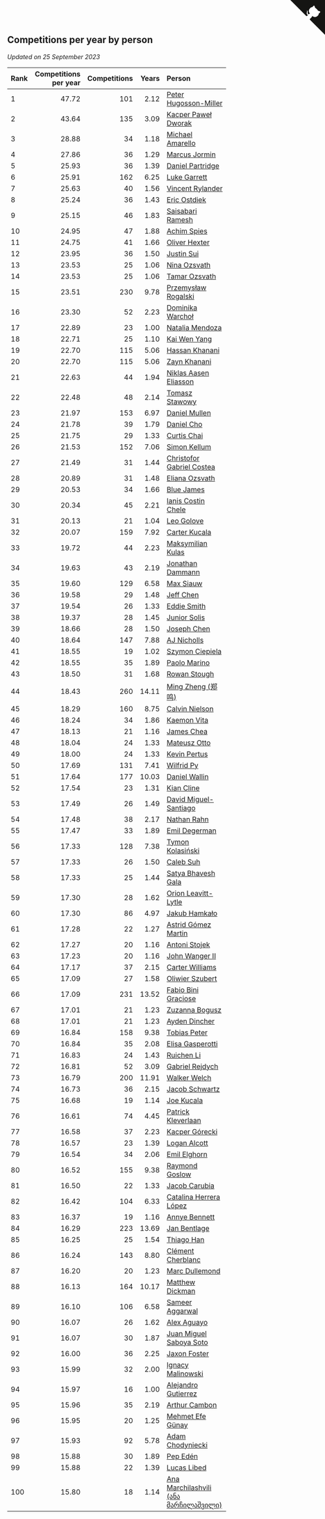 ## Competitions per year by person

*Updated on 25 September 2023*

| Rank | Competitions per year | Competitions | Years | Person |
| :--- | ---: | ---: | ---: | :--- |
| 1 | 47.72 | 101 | 2.12 | [Peter Hugosson-Miller](https://www.worldcubeassociation.org/persons/2021HUGO01) |
| 2 | 43.64 | 135 | 3.09 | [Kacper Paweł Dworak](https://www.worldcubeassociation.org/persons/2020DWOR01) |
| 3 | 28.88 | 34 | 1.18 | [Michael Amarello](https://www.worldcubeassociation.org/persons/2022AMAR09) |
| 4 | 27.86 | 36 | 1.29 | [Marcus Jormin](https://www.worldcubeassociation.org/persons/2022JORM01) |
| 5 | 25.93 | 36 | 1.39 | [Daniel Partridge](https://www.worldcubeassociation.org/persons/2022PART02) |
| 6 | 25.91 | 162 | 6.25 | [Luke Garrett](https://www.worldcubeassociation.org/persons/2017GARR05) |
| 7 | 25.63 | 40 | 1.56 | [Vincent Rylander](https://www.worldcubeassociation.org/persons/2022RYLA01) |
| 8 | 25.24 | 36 | 1.43 | [Eric Ostdiek](https://www.worldcubeassociation.org/persons/2022OSTD01) |
| 9 | 25.15 | 46 | 1.83 | [Saisabari Ramesh](https://www.worldcubeassociation.org/persons/2021RAME01) |
| 10 | 24.95 | 47 | 1.88 | [Achim Spies](https://www.worldcubeassociation.org/persons/2021SPIE01) |
| 11 | 24.75 | 41 | 1.66 | [Oliver Hexter](https://www.worldcubeassociation.org/persons/2022HEXT01) |
| 12 | 23.95 | 36 | 1.50 | [Justin Sui](https://www.worldcubeassociation.org/persons/2022SUIJ01) |
| 13 | 23.53 | 25 | 1.06 | [Nina Ozsvath](https://www.worldcubeassociation.org/persons/2022OZSV03) |
| 14 | 23.53 | 25 | 1.06 | [Tamar Ozsvath](https://www.worldcubeassociation.org/persons/2022OZSV04) |
| 15 | 23.51 | 230 | 9.78 | [Przemysław Rogalski](https://www.worldcubeassociation.org/persons/2013ROGA02) |
| 16 | 23.30 | 52 | 2.23 | [Dominika Warchoł](https://www.worldcubeassociation.org/persons/2021WARC01) |
| 17 | 22.89 | 23 | 1.00 | [Natalia Mendoza](https://www.worldcubeassociation.org/persons/2022MEND24) |
| 18 | 22.71 | 25 | 1.10 | [Kai Wen Yang](https://www.worldcubeassociation.org/persons/2022YANG19) |
| 19 | 22.70 | 115 | 5.06 | [Hassan Khanani](https://www.worldcubeassociation.org/persons/2018KHAN26) |
| 20 | 22.70 | 115 | 5.06 | [Zayn Khanani](https://www.worldcubeassociation.org/persons/2018KHAN28) |
| 21 | 22.63 | 44 | 1.94 | [Niklas Aasen Eliasson](https://www.worldcubeassociation.org/persons/2021ELIA01) |
| 22 | 22.48 | 48 | 2.14 | [Tomasz Stawowy](https://www.worldcubeassociation.org/persons/2021STAW01) |
| 23 | 21.97 | 153 | 6.97 | [Daniel Mullen](https://www.worldcubeassociation.org/persons/2016MULL04) |
| 24 | 21.78 | 39 | 1.79 | [Daniel Cho](https://www.worldcubeassociation.org/persons/2021CHOD01) |
| 25 | 21.75 | 29 | 1.33 | [Curtis Chai](https://www.worldcubeassociation.org/persons/2022CHAI02) |
| 26 | 21.53 | 152 | 7.06 | [Simon Kellum](https://www.worldcubeassociation.org/persons/2016KELL12) |
| 27 | 21.49 | 31 | 1.44 | [Christofor Gabriel Costea](https://www.worldcubeassociation.org/persons/2022COST03) |
| 28 | 20.89 | 31 | 1.48 | [Eliana Ozsvath](https://www.worldcubeassociation.org/persons/2022OZSV01) |
| 29 | 20.53 | 34 | 1.66 | [Blue James](https://www.worldcubeassociation.org/persons/2022JAME01) |
| 30 | 20.34 | 45 | 2.21 | [Ianis Costin Chele](https://www.worldcubeassociation.org/persons/2021CHEL01) |
| 31 | 20.13 | 21 | 1.04 | [Leo Golove](https://www.worldcubeassociation.org/persons/2022GOLO02) |
| 32 | 20.07 | 159 | 7.92 | [Carter Kucala](https://www.worldcubeassociation.org/persons/2015KUCA01) |
| 33 | 19.72 | 44 | 2.23 | [Maksymilian Kulas](https://www.worldcubeassociation.org/persons/2021KULA02) |
| 34 | 19.63 | 43 | 2.19 | [Jonathan Dammann](https://www.worldcubeassociation.org/persons/2021DAMM01) |
| 35 | 19.60 | 129 | 6.58 | [Max Siauw](https://www.worldcubeassociation.org/persons/2017SIAU02) |
| 36 | 19.58 | 29 | 1.48 | [Jeff Chen](https://www.worldcubeassociation.org/persons/2022CHEN19) |
| 37 | 19.54 | 26 | 1.33 | [Eddie Smith](https://www.worldcubeassociation.org/persons/2022SMIT20) |
| 38 | 19.37 | 28 | 1.45 | [Junior Solis](https://www.worldcubeassociation.org/persons/2022SOLI03) |
| 39 | 18.66 | 28 | 1.50 | [Joseph Chen](https://www.worldcubeassociation.org/persons/2022CHEN16) |
| 40 | 18.64 | 147 | 7.88 | [AJ Nicholls](https://www.worldcubeassociation.org/persons/2015NICH04) |
| 41 | 18.55 | 19 | 1.02 | [Szymon Ciepiela](https://www.worldcubeassociation.org/persons/2022CIEP01) |
| 42 | 18.55 | 35 | 1.89 | [Paolo Marino](https://www.worldcubeassociation.org/persons/2021MARI04) |
| 43 | 18.50 | 31 | 1.68 | [Rowan Stough](https://www.worldcubeassociation.org/persons/2022STOU01) |
| 44 | 18.43 | 260 | 14.11 | [Ming Zheng (郑鸣)](https://www.worldcubeassociation.org/persons/2009ZHEN11) |
| 45 | 18.29 | 160 | 8.75 | [Calvin Nielson](https://www.worldcubeassociation.org/persons/2014NIEL03) |
| 46 | 18.24 | 34 | 1.86 | [Kaemon Vita](https://www.worldcubeassociation.org/persons/2021VITA01) |
| 47 | 18.13 | 21 | 1.16 | [James Chea](https://www.worldcubeassociation.org/persons/2022CHEA05) |
| 48 | 18.04 | 24 | 1.33 | [Mateusz Otto](https://www.worldcubeassociation.org/persons/2022OTTO01) |
| 49 | 18.00 | 24 | 1.33 | [Kevin Pertus](https://www.worldcubeassociation.org/persons/2022PERT01) |
| 50 | 17.69 | 131 | 7.41 | [Wilfrid Py](https://www.worldcubeassociation.org/persons/2016PYWI01) |
| 51 | 17.64 | 177 | 10.03 | [Daniel Wallin](https://www.worldcubeassociation.org/persons/2013WALL03) |
| 52 | 17.54 | 23 | 1.31 | [Kian Cline](https://www.worldcubeassociation.org/persons/2022CLIN01) |
| 53 | 17.49 | 26 | 1.49 | [David Miguel-Santiago](https://www.worldcubeassociation.org/persons/2022MIGU02) |
| 54 | 17.48 | 38 | 2.17 | [Nathan Rahn](https://www.worldcubeassociation.org/persons/2021RAHN01) |
| 55 | 17.47 | 33 | 1.89 | [Emil Degerman](https://www.worldcubeassociation.org/persons/2021DEGE01) |
| 56 | 17.33 | 128 | 7.38 | [Tymon Kolasiński](https://www.worldcubeassociation.org/persons/2016KOLA02) |
| 57 | 17.33 | 26 | 1.50 | [Caleb Suh](https://www.worldcubeassociation.org/persons/2022SUHC01) |
| 58 | 17.33 | 25 | 1.44 | [Satya Bhavesh Gala](https://www.worldcubeassociation.org/persons/2022GALA03) |
| 59 | 17.30 | 28 | 1.62 | [Orion Leavitt-Lytle](https://www.worldcubeassociation.org/persons/2022LEAV01) |
| 60 | 17.30 | 86 | 4.97 | [Jakub Hamkało](https://www.worldcubeassociation.org/persons/2018HAMK01) |
| 61 | 17.28 | 22 | 1.27 | [Astrid Gómez Martin](https://www.worldcubeassociation.org/persons/2022MART26) |
| 62 | 17.27 | 20 | 1.16 | [Antoni Stojek](https://www.worldcubeassociation.org/persons/2022STOJ03) |
| 63 | 17.23 | 20 | 1.16 | [John Wanger II](https://www.worldcubeassociation.org/persons/2022WANG39) |
| 64 | 17.17 | 37 | 2.15 | [Carter Williams](https://www.worldcubeassociation.org/persons/2021WILL06) |
| 65 | 17.09 | 27 | 1.58 | [Oliwier Szubert](https://www.worldcubeassociation.org/persons/2022SZUB01) |
| 66 | 17.09 | 231 | 13.52 | [Fabio Bini Graciose](https://www.worldcubeassociation.org/persons/2010GRAC02) |
| 67 | 17.01 | 21 | 1.23 | [Zuzanna Bogusz](https://www.worldcubeassociation.org/persons/2022BOGU01) |
| 68 | 17.01 | 21 | 1.23 | [Ayden Dincher](https://www.worldcubeassociation.org/persons/2022DINC01) |
| 69 | 16.84 | 158 | 9.38 | [Tobias Peter](https://www.worldcubeassociation.org/persons/2014PETE03) |
| 70 | 16.84 | 35 | 2.08 | [Elisa Gasperotti](https://www.worldcubeassociation.org/persons/2021GASP01) |
| 71 | 16.83 | 24 | 1.43 | [Ruichen Li](https://www.worldcubeassociation.org/persons/2022LIRU02) |
| 72 | 16.81 | 52 | 3.09 | [Gabriel Rejdych](https://www.worldcubeassociation.org/persons/2020REJD01) |
| 73 | 16.79 | 200 | 11.91 | [Walker Welch](https://www.worldcubeassociation.org/persons/2011WELC01) |
| 74 | 16.73 | 36 | 2.15 | [Jacob Schwartz](https://www.worldcubeassociation.org/persons/2021SCHW01) |
| 75 | 16.68 | 19 | 1.14 | [Joe Kucala](https://www.worldcubeassociation.org/persons/2022KUCA01) |
| 76 | 16.61 | 74 | 4.45 | [Patrick Kleverlaan](https://www.worldcubeassociation.org/persons/2019KLEV01) |
| 77 | 16.58 | 37 | 2.23 | [Kacper Górecki](https://www.worldcubeassociation.org/persons/2021GORE01) |
| 78 | 16.57 | 23 | 1.39 | [Logan Alcott](https://www.worldcubeassociation.org/persons/2022ALCO02) |
| 79 | 16.54 | 34 | 2.06 | [Emil Elghorn](https://www.worldcubeassociation.org/persons/2021ELGH01) |
| 80 | 16.52 | 155 | 9.38 | [Raymond Goslow](https://www.worldcubeassociation.org/persons/2014GOSL01) |
| 81 | 16.50 | 22 | 1.33 | [Jacob Carubia](https://www.worldcubeassociation.org/persons/2022CARU02) |
| 82 | 16.42 | 104 | 6.33 | [Catalina Herrera López](https://www.worldcubeassociation.org/persons/2017LOPE31) |
| 83 | 16.37 | 19 | 1.16 | [Annye Bennett](https://www.worldcubeassociation.org/persons/2022BENN11) |
| 84 | 16.29 | 223 | 13.69 | [Jan Bentlage](https://www.worldcubeassociation.org/persons/2010BENT01) |
| 85 | 16.25 | 25 | 1.54 | [Thiago Han](https://www.worldcubeassociation.org/persons/2022HANT01) |
| 86 | 16.24 | 143 | 8.80 | [Clément Cherblanc](https://www.worldcubeassociation.org/persons/2014CHER05) |
| 87 | 16.20 | 20 | 1.23 | [Marc Dullemond](https://www.worldcubeassociation.org/persons/2022DULL01) |
| 88 | 16.13 | 164 | 10.17 | [Matthew Dickman](https://www.worldcubeassociation.org/persons/2013DICK01) |
| 89 | 16.10 | 106 | 6.58 | [Sameer Aggarwal](https://www.worldcubeassociation.org/persons/2017AGGA01) |
| 90 | 16.07 | 26 | 1.62 | [Alex Aguayo](https://www.worldcubeassociation.org/persons/2022AGUA01) |
| 91 | 16.07 | 30 | 1.87 | [Juan Miguel Saboya Soto](https://www.worldcubeassociation.org/persons/2021SOTO01) |
| 92 | 16.00 | 36 | 2.25 | [Jaxon Foster](https://www.worldcubeassociation.org/persons/2021FOST01) |
| 93 | 15.99 | 32 | 2.00 | [Ignacy Malinowski](https://www.worldcubeassociation.org/persons/2021MALI02) |
| 94 | 15.97 | 16 | 1.00 | [Alejandro Gutierrez](https://www.worldcubeassociation.org/persons/2022GUTI09) |
| 95 | 15.96 | 35 | 2.19 | [Arthur Cambon](https://www.worldcubeassociation.org/persons/2021CAMB01) |
| 96 | 15.95 | 20 | 1.25 | [Mehmet Efe Günay](https://www.worldcubeassociation.org/persons/2022GUNA05) |
| 97 | 15.93 | 92 | 5.78 | [Adam Chodyniecki](https://www.worldcubeassociation.org/persons/2017CHOD02) |
| 98 | 15.88 | 30 | 1.89 | [Pep Edén](https://www.worldcubeassociation.org/persons/2021EDEN01) |
| 99 | 15.88 | 22 | 1.39 | [Lucas Libed](https://www.worldcubeassociation.org/persons/2022LIBE02) |
| 100 | 15.80 | 18 | 1.14 | [Ana Marchilashvili (ანა მარჩილაშვილი)](https://www.worldcubeassociation.org/persons/2022MARC10) |


<a href="https://github.com/JustinTimeCuber/wca_statistics" class="github-corner" aria-label="View source on Github"><svg width="80" height="80" viewBox="0 0 250 250" style="fill:#151513; color:#fff; position: absolute; top: 0; border: 0; right: 0;" aria-hidden="true"><path d="M0,0 L115,115 L130,115 L142,142 L250,250 L250,0 Z"></path><path d="M128.3,109.0 C113.8,99.7 119.0,89.6 119.0,89.6 C122.0,82.7 120.5,78.6 120.5,78.6 C119.2,72.0 123.4,76.3 123.4,76.3 C127.3,80.9 125.5,87.3 125.5,87.3 C122.9,97.6 130.6,101.9 134.4,103.2" fill="currentColor" style="transform-origin: 130px 106px;" class="octo-arm"></path><path d="M115.0,115.0 C114.9,115.1 118.7,116.5 119.8,115.4 L133.7,101.6 C136.9,99.2 139.9,98.4 142.2,98.6 C133.8,88.0 127.5,74.4 143.8,58.0 C148.5,53.4 154.0,51.2 159.7,51.0 C160.3,49.4 163.2,43.6 171.4,40.1 C171.4,40.1 176.1,42.5 178.8,56.2 C183.1,58.6 187.2,61.8 190.9,65.4 C194.5,69.0 197.7,73.2 200.1,77.6 C213.8,80.2 216.3,84.9 216.3,84.9 C212.7,93.1 206.9,96.0 205.4,96.6 C205.1,102.4 203.0,107.8 198.3,112.5 C181.9,128.9 168.3,122.5 157.7,114.1 C157.9,116.9 156.7,120.9 152.7,124.9 L141.0,136.5 C139.8,137.7 141.6,141.9 141.8,141.8 Z" fill="currentColor" class="octo-body"></path></svg></a><style>.github-corner:hover .octo-arm{animation:octocat-wave 560ms ease-in-out}@keyframes octocat-wave{0%,100%{transform:rotate(0)}20%,60%{transform:rotate(-25deg)}40%,80%{transform:rotate(10deg)}}@media (max-width:500px){.github-corner:hover .octo-arm{animation:none}.github-corner .octo-arm{animation:octocat-wave 560ms ease-in-out}}</style>
